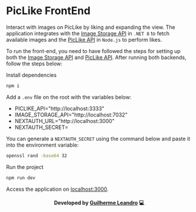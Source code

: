 # PicLike FrontEnd

Interact with images on PicLike by liking and expanding the view. The application integrates with the [Image Storage API](https://github.com/guirdy/pic-like/tree/master/ImageStorageAPI) in `.NET 8` to fetch available images and the [PicLike API](https://github.com/guirdy/pic-like/tree/master/PicLikeAPI) in `Node.js` to perform likes.

To run the front-end, you need to have followed the steps for setting up both the [Image Storage API](https://github.com/guirdy/pic-like/tree/master/ImageStorageAPI) and [PicLike API](https://github.com/guirdy/pic-like/tree/master/PicLikeAPI). After running both backends, follow the steps below:

Install dependencies
```bash
npm i
```

Add a `.env` file on the root with the variables below:
* PICLIKE_API="http://localhost:3333"
* IMAGE_STORAGE_API="http://localhost:7032"
* NEXTAUTH_URL="http://localhost:3000"
* NEXTAUTH_SECRET=

You can generate a `NEXTAUTH_SECRET` using the command below and paste it into the environment variable:
```bash
openssl rand -base64 32
```

Run the project
```bash
npm run dev
```

Access the application on [localhost:3000](http://localhost:3000).

<h4 align=center>Developed by <a href="https://www.linkedin.com/in/guirdy/">Guilherme Leandro</a> 💻</h4>
